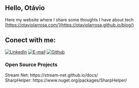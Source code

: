 ## Hello, Otávio

Here my website where I share some thoughts I have about tech [https://otaviolarrosa.com/](https://otaviolarrosa.github.io/blog/)
<h2> Conect with me: </h2>
<div>

[![LinkedIn](https://img.shields.io/badge/LinkedIn-white?style=for-the-badge&logo=linkedin&logoColor=0E76A8)](https://www.linkedin.com/in/otaviolarrosa/) 
[![E-mail](https://img.shields.io/badge/-Email-000?style=for-the-badge&logo=microsoft-outlook&logoColor=007BFF)](mailto:otaviolarrosa@outlook.com) 
[![Github](https://img.shields.io/badge/GitHub-100000?style=for-the-badge&logo=github&logoColor=white)](https://github.com/otaviolarrosa)
</div>

<h3>Open Source Projects</h3>
Stream Net: https://stream-net.github.io/docs/
<br />
SharpHelper: https://www.nuget.org/packages/SharpHelper/
